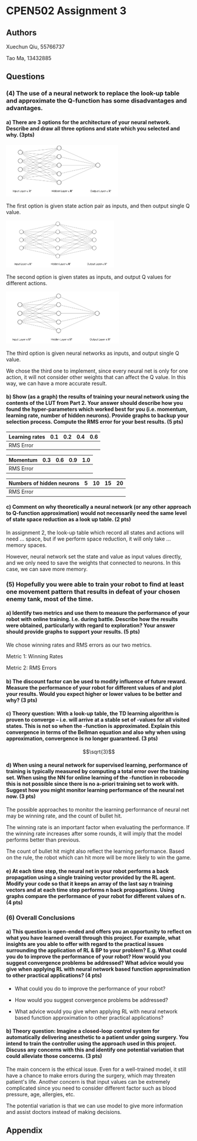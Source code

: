 # CPEN502 Assignment 3

## Authors

Xuechun Qiu, 55766737

Tao Ma, 13432885

## Questions

### (4) The use of a neural network to replace the look-up table and approximate the Q-function has some disadvantages and advantages.

#### a) There are 3 options for the architecture of your neural network. Describe and draw all three options and state which you selected and why. (3pts)

<img src="img/4.a.1.png" alt="single Q value output" style="zoom:55%;" />

The first option is given state action pair as inputs, and then output single Q value.

<img src="img/4.a.2.png" alt="single Q value output" style="zoom:55%;" />

The second option is given states as inputs, and output Q values for different actions. 

<img src="img/4.a.3.png" alt="single Q value output" style="zoom:55%;" />

The third option is given neural networks as inputs, and output single Q value.


We chose the third one to implement, since every neural net is only for one action, it will not consider other weights that can affect the Q value. In this way, we can have a more accurate result.


#### b) Show (as a graph) the results of training your neural network using the contents of the LUT from Part 2. Your answer should describe how you found the hyper-parameters which worked best for you (i.e. momentum, learning rate, number of hidden neurons). Provide graphs to backup your selection process. Compute the RMS error for your best results. (5 pts)


| Learning rates | 0.1 | 0.2 | 0.4 | 0.6 |
|----------------|-----|-----|-----|-----|
| RMS Error      |     |     |     |     |

| Momentum  | 0.3 | 0.6 | 0.9 | 1.0 |
|-----------|-----|-----|-----|-----|
| RMS Error |     |     |     |     |

| Numbers of hidden neurons | 5   | 10  | 15  | 20  |
|---------------------------|-----|-----|-----|-----|
| RMS Error                 |     |     |     |     |

#### c) Comment on why theoretically a neural network (or any other approach to Q-function approximation) would not necessarily need the same level of state space reduction as a look up table. (2 pts)

In assignment 2, the look-up table which record all states and actions will need ... space, but if we perform space reduction, it will only take ... memory spaces.

However, neural network set the state and value as input values directly, and we only need to save the weights that connected to neurons. In this case, we can save more memory.


### (5) Hopefully you were able to train your robot to find at least one movement pattern that results in defeat of your chosen enemy tank, most of the time.

#### a) Identify two metrics and use them to measure the performance of your robot with online training. I.e. during battle. Describe how the results were obtained, particularly with regard to exploration? Your answer should provide graphs to support your results. (5 pts)

We chose winning rates and RMS errors as our two metrics. 

Metric 1: Winning Rates


Metric 2: RMS Errors



#### b) The discount factor can be used to modify influence of future reward. Measure the performance of your robot for different values of  and plot your results. Would you expect higher or lower values to be better and why? (3 pts)


#### c) Theory question: With a look-up table, the TD learning algorithm is proven to converge – i.e. will arrive at a stable set of -values for all visited states. This is not so when the -function is approximated. Explain this convergence in terms of the Bellman equation and also why when using approximation, convergence is no longer guaranteed. (3 pts)

```math
\sqrt{3}
```

#### d) When using a neural network for supervised learning, performance of training is typically measured by computing a total error over the training set. When using the NN for online learning of the -function in robocode this is not possible since there is no a-priori training set to work with. Suggest how you might monitor learning performance of the neural net now. (3 pts)

The possible approaches to monitor the learning performance of neural net may be winning rate, and the count of bullet hit.

The winning rate is an important factor when evaluating the performance. If the winning rate increases after some rounds, it will imply that the model performs better than previous. 

The count of bullet hit might also reflect the learning performance. Based on the rule, the robot which can hit more will be more likely to win the game. 


#### e) At each time step, the neural net in your robot performs a back propagation using a single training vector provided by the RL agent. Modify your code so that it keeps an array of the last say n training vectors and at each time step performs n back propagations. Using graphs compare the performance of your robot for different values of n. (4 pts)



### (6) Overall Conclusions

#### a) This question is open-ended and offers you an opportunity to reflect on what you have learned overall through this project. For example, what insights are you able to offer with regard to the practical issues surrounding the application of RL & BP to your problem? E.g. What could you do to improve the performance of your robot? How would you suggest convergence problems be addressed? What advice would you give when applying RL with neural network based function approximation to other practical applications? (4 pts)

- What could you do to improve the performance of your robot?


- How would you suggest convergence problems be addressed?


- What advice would you give when applying RL with neural network based function approximation to other practical applications?




#### b) Theory question: Imagine a closed-loop control system for automatically delivering anesthetic to a patient under going surgery. You intend to train the controller using the approach used in this project. Discuss any concerns with this and identify one potential variation that could alleviate those concerns. (3 pts)

The main concern is the ethical issue. Even for a well-trained model, it still have a chance to make errors during the surgery, which may threaten patient's life. 
Another concern is that input values can be extremely complicated since you need to consider different factor such as blood pressure, age, allergies, etc. 

The potential variation is that we can use model to give more information and assist doctors instead of making decisions.

## Appendix
